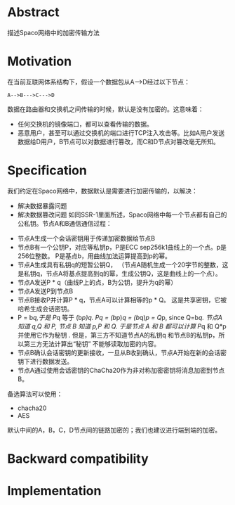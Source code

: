 # Abstract
描述Spaco网络中的加密传输方法

# Motivation

在当前互联网体系结构下，假设一个数据包从A-->D经过以下节点：

    A-->B--->C--->D

数据在路由器和交换机之间传输的时候，默认是没有加密的。这意味着：

* 任何交换机的镜像端口，都可以查看传输的数据。
* 恶意用户，甚至可以通过交换机的端口进行TCP注入攻击等。比如A用户发送数据给D用户，B节点可以对数据进行篡改，而C和D节点对篡改毫无所知。




# Specification
我们约定在Spaco网络中，数据默认是需要进行加密传输的，以解决：
* 解决数据暴露问题
* 解决数据篡改问题
如同SSR-1里面所述，Spaco网络中每一个节点都有自己的公私钥。节点A和B通信通信过程：

- 节点A生成一个会话密钥用于传递加密数据给节点B
- 节点B有一个公钥P，对应等私钥p，P是ECC sep256k1曲线上的一个点。p是256位整数。 P是基点b，用曲线加法运算提高到p的幂。
- 节点A生成具有私钥q的短暂公钥Q， （节点A随机生成一个20字节的整数，这是私钥q，节点A将基点提高到q的幂，生成公钥Q，这是曲线上的一个点）。
- 节点A发送P * q（曲线P上的点，B为公钥，提升为q的幂）
- 节点A发送P到节点B
- 节点B接收P并计算P * q，节点A可以计算相等的p * Q。 这是共享密钥，它被哈希生成会话密钥。
- P = b*q,于是 P*q 等于 (b*p)*q.  P*q = (b*p)*q = (b*q)*p = Q*p, since Q=b*q. 节点A 知道 q,Q 和 P, 节点 B 知道 p,P 和 Q. 于是节点 A 和 B 都可以计算 P*q 和 Q*p 并使用它作为秘钥 . 但是，第三方不知道节点A的私钥q 和节点B的私钥p，所以第三方无法计算出“秘钥” 不能够读取加密的内容。
- 节点B确认会话密钥的更新接收，一旦从B收到确认，节点A开始在新的会话密钥下进行数据发送。
- 节点A通过使用会话密钥的ChaCha20作为非对称加密密钥将消息加密到节点B。

备选算法可以使用：
* chacha20
* AES

默认中间的A，B，C，D节点间的链路加密的；我们也建议进行端到端的加密。

# Backward compatibility

# Implementation


 

